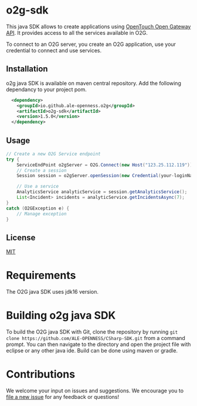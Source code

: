 # o2g-sdk

This java SDK allows to create applications using [OpenTouch Open Gateway API](https://api.dspp.al-enterprise.com/omnipcx-open-gateway-02g/).
It provides access to all the services available in O2G.

To connect to an O2G server, you create an O2G application, use your credential to connect and use services.

## Installation
o2g java SDK is available on maven central repository.
Add the following dependancy to your project pom.
```xml
  <dependency>
    <groupId>io.github.ale-openness.o2g</groupId>
    <artifactId>o2g-sdk</artifactId>
    <version>1.5.0</version>
  </dependency>
```

## Usage
```java
// Create a new O2G Service endpoint
try {
    ServiceEndPoint o2gServer = O2G.Connect(new Host("123.25.112.119"));
    // Create a session
    Session session = o2gServer.openSession(new Credential(your-loginName, your-password), "MyApplication");

    // Use a service
    AnalyticsService analyticService = session.getAnalyticsService();
    List<Incident> incidents = analyticService.getIncidentsAsync(7);
}
catch (O2GException e) {
    // Manage exception
}
```

## License
[MIT](https://choosealicense.com/licenses/mit/)

# Requirements
The O2G java SDK uses jdk16 version.

# Building o2g java SDK
To build the O2G java SDK with Git, clone the repository by running `git clone https://github.com/ALE-OPENNESS/CSharp-SDK.git` from a command prompt. You can then navigate to the directory and open the project file with eclipse or any other java ide. Build can be done using maven or gradle.

# Contributions
We welcome your input on issues and suggestions. We encourage you to [file a new issue](https://github.com/ALE-OPENNESS/java-SDK/issues/new) for any feedback or questions!

